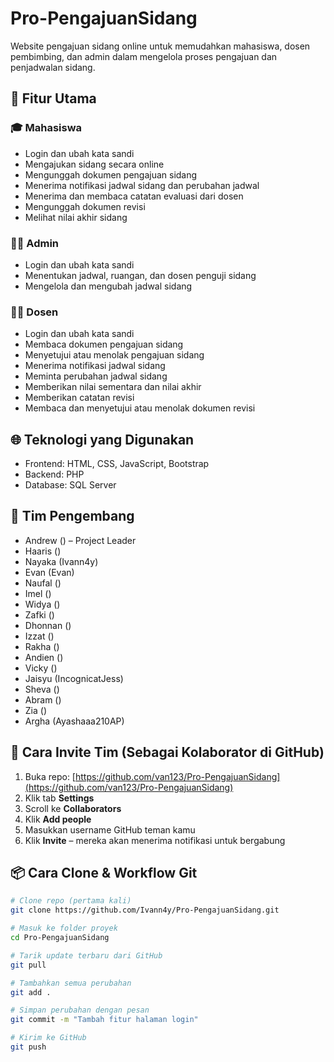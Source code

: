 # Pro-PengajuanSidang

Website pengajuan sidang online untuk memudahkan mahasiswa, dosen pembimbing, dan admin dalam mengelola proses pengajuan dan penjadwalan sidang.

## 🚀 Fitur Utama

### 🎓 Mahasiswa
- Login dan ubah kata sandi
- Mengajukan sidang secara online
- Mengunggah dokumen pengajuan sidang
- Menerima notifikasi jadwal sidang dan perubahan jadwal
- Menerima dan membaca catatan evaluasi dari dosen
- Mengunggah dokumen revisi
- Melihat nilai akhir sidang

### 🧑‍💼 Admin
- Login dan ubah kata sandi
- Menentukan jadwal, ruangan, dan dosen penguji sidang
- Mengelola dan mengubah jadwal sidang

### 👨‍🏫 Dosen
- Login dan ubah kata sandi
- Membaca dokumen pengajuan sidang
- Menyetujui atau menolak pengajuan sidang
- Menerima notifikasi jadwal sidang
- Meminta perubahan jadwal sidang
- Memberikan nilai sementara dan nilai akhir
- Memberikan catatan revisi
- Membaca dan menyetujui atau menolak dokumen revisi

## 🌐 Teknologi yang Digunakan

- Frontend: HTML, CSS, JavaScript, Bootstrap
- Backend: PHP
- Database: SQL Server

## 👥 Tim Pengembang

- Andrew () – Project Leader
- Haaris ()
- Nayaka (Ivann4y)
- Evan (Evan)
- Naufal ()
- Imel ()
- Widya ()
- Zafki ()
- Dhonnan ()
- Izzat ()
- Rakha ()
- Andien ()
- Vicky ()
- Jaisyu (IncognicatJess)
- Sheva ()
- Abram ()
- Zia ()
- Argha (Ayashaaa210AP)

## 🔗 Cara Invite Tim (Sebagai Kolaborator di GitHub)

1. Buka repo: [https://github.com/van123/Pro-PengajuanSidang](https://github.com/van123/Pro-PengajuanSidang)
2. Klik tab **Settings**
3. Scroll ke **Collaborators**
4. Klik **Add people**
5. Masukkan username GitHub teman kamu
6. Klik **Invite** – mereka akan menerima notifikasi untuk bergabung

## 📦 Cara Clone & Workflow Git

```bash
# Clone repo (pertama kali)
git clone https://github.com/Ivann4y/Pro-PengajuanSidang.git

# Masuk ke folder proyek
cd Pro-PengajuanSidang

# Tarik update terbaru dari GitHub
git pull

# Tambahkan semua perubahan
git add .

# Simpan perubahan dengan pesan
git commit -m "Tambah fitur halaman login"

# Kirim ke GitHub
git push
